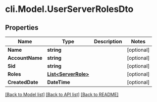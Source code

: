 # cli.Model.UserServerRolesDto

## Properties

Name | Type | Description | Notes
------------ | ------------- | ------------- | -------------
**Name** | **string** |  | [optional] 
**AccountName** | **string** |  | [optional] 
**Sid** | **string** |  | [optional] 
**Roles** | [**List&lt;ServerRole&gt;**](ServerRole.md) |  | [optional] 
**CreatedDate** | **DateTime** |  | [optional] 

[[Back to Model list]](../README.md#documentation-for-models) [[Back to API list]](../README.md#documentation-for-api-endpoints) [[Back to README]](../README.md)

